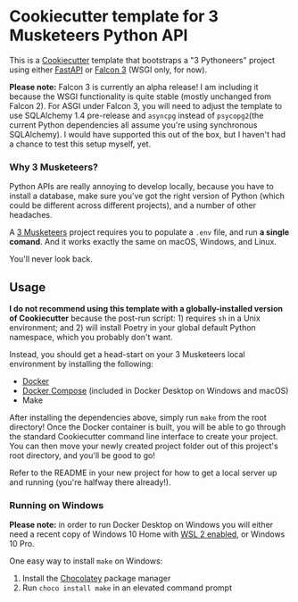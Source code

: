 # Cookiecutter template for 3 Musketeers Python API

This is a [Cookiecutter](https://cookiecutter.readthedocs.io/) template that bootstraps
a "3 Pythoneers" project using either [FastAPI](https://fastapi.tiangolo.com/) or
[Falcon 3](https://falconframework.org/) (WSGI only, for now).

**Please note:** Falcon 3 is currently an alpha release! I am including it because the
WSGI functionality is quite stable (mostly unchanged from Falcon 2). For ASGI under
Falcon 3, you will need to adjust the template to use SQLAlchemy 1.4 pre-release and
`asyncpg` instead of `psycopg2`(the current Python dependencies all assume you're using
synchronous SQLAlchemy). I would have supported this out of the box, but I haven't had
a chance to test this setup myself, yet.

### Why 3 Musketeers?

Python APIs are really annoying to develop locally, because you have to install a database,
make sure you've got the right version of Python (which could be different across different
projects), and a number of other headaches.

A [3 Musketeers](https://3musketeers.io/) project requires you to populate a `.env` file,
and run **a single comand**. And it works exactly the same on macOS, Windows, and Linux.

You'll never look back.

## Usage

**I do not recommend using this template with a globally-installed version of Cookiecutter**
because the post-run script: 1) requires `sh` in a Unix environment; and 2) will install Poetry
in your global default Python namespace, which you probably don't want.

Instead, you should get a head-start on your 3 Musketeers local environment by installing the
following:

* [Docker](https://docs.docker.com/engine/installation/)
* [Docker Compose](https://docs.docker.com/compose/install/) (included in Docker Desktop on
  Windows and macOS)
* Make

After installing the dependencies above, simply run `make` from the root directory! Once the
Docker container is built, you will be able to go through the standard Cookiecutter command
line interface to create your project. You can then move your newly created project folder
out of this project's root directory, and you'll be good to go!

Refer to the README in your new project for how to get a local server up and running (you're
halfway there already!).

### Running on Windows

**Please note:** in order to run Docker Desktop on Windows you will either need a recent copy of
Windows 10 Home with [WSL 2 enabled](https://docs.microsoft.com/en-us/windows/wsl/install-win10),
or Windows 10 Pro.

One easy way to install `make` on Windows:

1. Install the [Chocolatey](https://chocolatey.org/install) package manager
2. Run `choco install make` in an elevated command prompt
